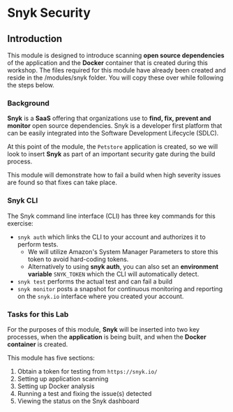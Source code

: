 # Snyk Security

## Introduction

This module is designed to introduce scanning **open source dependencies** of the application and the **Docker** container that is created during this workshop. The files required for this module have already been created and reside in the /modules/snyk folder. You will copy these over while following the steps below.

### Background

**Snyk** is a **SaaS** offering that organizations use to **find, fix, prevent and monitor** open source dependencies. Snyk is a developer first platform that can be easily integrated into the Software Development Lifecycle (SDLC).

At this point of the module, the `Petstore` application is created, so we will look to insert **Snyk** as part of an important security gate during the build process.

This module will demonstrate how to fail a build when high severity issues are found so that fixes can take place.

### Snyk CLI

The Snyk command line interface (CLI) has three key commands for this exercise:

* `snyk auth` which links the CLI to your account and authorizes it to perform tests.
  * We will utilize Amazon's System Manager Parameters to store this token to avoid hard-coding tokens.
  * Alternatively to using **snyk auth**, you can also set an **environment variable**  `SNYK_TOKEN` which the CLI will automatically detect.
* `snyk test` performs the actual test and can fail a build
* `snyk monitor` posts a snapshot for continuous monitoring and reporting on the `snyk.io` interface where you created your account.

### Tasks for this Lab

For the purposes of this module, **Snyk** will be inserted into two key processes, when the **application** is being built, and when the **Docker container** is created.

This module has five sections:

1. Obtain a token for testing from `https://snyk.io/`&#x20;
2. Setting up application scanning
3. Setting up Docker analysis
4. Running a test and fixing the issue(s) detected&#x20;
5. Viewing the status on the Snyk dashboard
